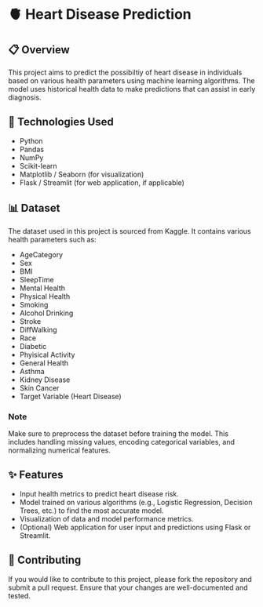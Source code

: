 # :anatomical_heart:  Heart Disease Prediction

## 📋 Overview

This project aims to predict the possibiltiy of heart disease in individuals based on various health parameters using machine learning algorithms. The model uses historical health data to make predictions that can assist in early diagnosis.

## 🔧 Technologies Used

- Python
- Pandas
- NumPy
- Scikit-learn
- Matplotlib / Seaborn (for visualization)
- Flask / Streamlit (for web application, if applicable)

## 📊 Dataset

The dataset used in this project is sourced from Kaggle. It contains various health parameters such as:

- AgeCategory
- Sex
- BMI
- SleepTime
- Mental Health
- Physical Health
- Smoking
- Alcohol Drinking
- Stroke
- DiffWalking
- Race
- Diabetic
- Phyisical Activity
- General Health
- Asthma
- Kidney Disease
- Skin Cancer
- Target Variable (Heart Disease)

### Note

Make sure to preprocess the dataset before training the model. This includes handling missing values, encoding categorical variables, and normalizing numerical features.

## ✨ Features

- Input health metrics to predict heart disease risk.
- Model trained on various algorithms (e.g., Logistic Regression, Decision Trees, etc.) to find the most accurate model.
- Visualization of data and model performance metrics.
- (Optional) Web application for user input and predictions using Flask or Streamlit.

## 🤝 Contributing

If you would like to contribute to this project, please fork the repository and submit a pull request. Ensure that your changes are well-documented and tested.

